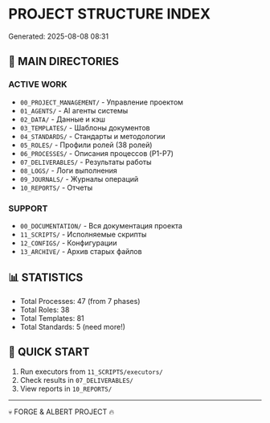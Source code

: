 # PROJECT STRUCTURE INDEX
Generated: 2025-08-08 08:31

## 📁 MAIN DIRECTORIES

### ACTIVE WORK
- `00_PROJECT_MANAGEMENT/` - Управление проектом
- `01_AGENTS/` - AI агенты системы
- `02_DATA/` - Данные и кэш
- `03_TEMPLATES/` - Шаблоны документов
- `04_STANDARDS/` - Стандарты и методологии
- `05_ROLES/` - Профили ролей (38 ролей)
- `06_PROCESSES/` - Описания процессов (P1-P7)
- `07_DELIVERABLES/` - Результаты работы
- `08_LOGS/` - Логи выполнения
- `09_JOURNALS/` - Журналы операций
- `10_REPORTS/` - Отчеты

### SUPPORT
- `00_DOCUMENTATION/` - Вся документация проекта
- `11_SCRIPTS/` - Исполняемые скрипты
- `12_CONFIGS/` - Конфигурации
- `13_ARCHIVE/` - Архив старых файлов

## 📊 STATISTICS
- Total Processes: 47 (from 7 phases)
- Total Roles: 38
- Total Templates: 81
- Total Standards: 5 (need more!)

## 🚀 QUICK START
1. Run executors from `11_SCRIPTS/executors/`
2. Check results in `07_DELIVERABLES/`
3. View reports in `10_REPORTS/`

---
💀 FORGE & ALBERT PROJECT 🔥